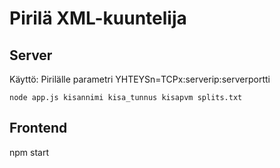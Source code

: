 # Pirilä XML-kuuntelija

## Server
Käyttö: Pirilälle parametri YHTEYSn=TCPx:serverip:serverportti

	node app.js kisannimi kisa_tunnus kisapvm splits.txt

## Frontend
npm start

